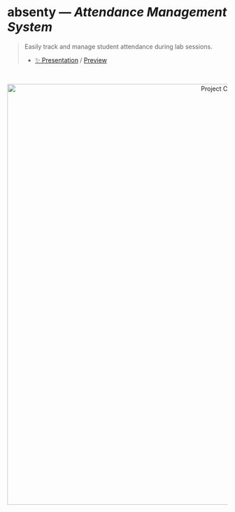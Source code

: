 # absenty — _Attendance Management System_

> Easily track and manage student attendance during lab sessions.<br/>
>
> - [✨ Presentation](https://www.canva.com/design/DAGmKnfd7Kw/tnObBjd3-6mkhoxzPoVHMA/view?utm_content=DAGmKnfd7Kw&utm_campaign=designshare&utm_medium=link2&utm_source=uniquelinks&utlId=h9f6aaab6d3) / [Preview](https://youtu.be/cO_G549gxTQ)
<br/>

<p align="center">
  <img src="https://github.com/user-attachments/assets/702a81d2-8cb8-4ec5-bcb1-3d7f3a23f30a" alt="Project Cover"
    width="960px"
  />
</p>


